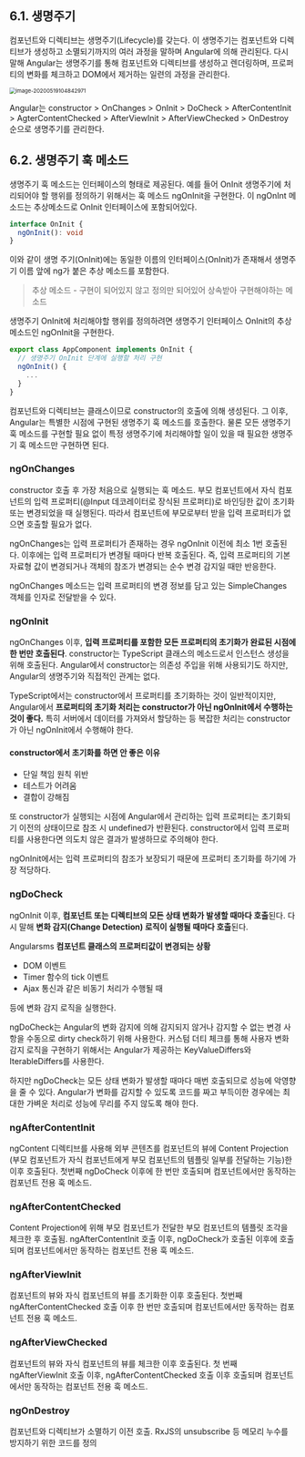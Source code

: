 ## 6.1. 생명주기

컴포넌트와 디렉티브는 생명주기(Lifecycle)를 갖는다. 이 생명주기는 컴포넌트와 디렉티브가 생성하고 소멸되기까지의 여러 과정을 말하며 Angular에 의해 관리된다. 다시 말해 Angular는 생명주기를 통해 컴포넌트와 디렉티브를 생성하고 렌더링하며, 프로퍼티의 변화를 체크하고 DOM에서 제거하는 일련의 과정을 관리한다.

<img src="/Users/subin/Library/Application Support/typora-user-images/image-20200519104842971.png" alt="image-20200519104842971" style="zoom:67%;" />

Angular는 constructor > OnChanges > OnInit > DoCheck > AfterContentInit > AgterContentChecked > AfterViewInit > AfterViewChecked > OnDestroy 순으로 생명주기를 관리한다.

## 6.2. 생명주기 훅 메소드

생명주기 훅 메소드는 인터페이스의 형태로 제공된다. 예를 들어 OnInit 생명주기에 처리되어야 할 행위를 정의하기 위해서는 훅 메소드 ngOnInit을 구현한다. 이 ngOnInt 메소드는 추상메소드로 OnInit 인터페이스에 포함되어있다.

```typescript
interface OnInit {
  ngOnInit(): void
}
```

이와 같이 생명 주기(OnInit)에는 동일한 이름의 인터페이스(OnInit)가 존재해서 생명주기 이름 앞에 ng가 붙은 추상 메소드를 포함한다.

> 추상 메소드 - 구현이 되어있지 않고 정의만 되어있어 상속받아 구현해야하는 메소드

생명주기 OnInit에 처리해야할 행위를 정의하려면 생명주기 인터페이스 OnInit의 추상 메소드인 ngOnInit을 구현한다.

```typescript
export class AppComponent implements OnInit {
  // 생명주기 OnInit 단계에 실행할 처리 구현
  ngOnInit() {
    ...
  }
}
```

컴포넌트와 디렉티브는 클래스이므로 constructor의 호출에 의해 생성된다. 그 이후, Angular는 특별한 시점에 구현된 생명주기 훅 메소드를 호출한다. 물론 모든 생명주기 훅 메소드를 구현할 필요 없이 특정 생명주기에 처리해야할 일이 있을 때 필요한 생명주기 훅 메소드만 구현하면 된다.

### ngOnChanges

constructor 호출 후 가장 처음으로 실행되는 훅 메소드. 부모 컴포넌트에서 자식 컴포넌트의 입력 프로퍼티(@Input 데코레이터로 장식된 프로퍼티)로 바인딩한 값이 초기화 또는 변경되었을 때 실행된다. 따라서 컴포넌트에 부모로부터 받을 입력 프로퍼티가 없으면 호출할 필요가 없다.

ngOnChanges는 입력 프로퍼티가 존재하는 경우 ngOnInit 이전에 최소 1번 호출된다. 이후에는 입력 프로퍼티가 변경될 때마다 반복 호출된다. 즉, 입력 프로퍼티의 기본 자료형 값이 변경되거나 객체의 참조가 변경되는 순수 변경 감지일 때만 반응한다.

ngOnChanges 메소드는 입력 프로퍼티의 변경 정보를 담고 있는 SimpleChanges 객체를 인자로 전달받을 수 있다. 

### ngOnInit

ngOnChanges 이후, **입력 프로퍼티를 포함한 모든 프로퍼티의 초기화가 완료된 시점에 한 번만 호출된다**. constructor는 TypeScript 클래스의 메소드로서 인스턴스 생성을 위해 호출된다. Angular에서 constructor는 의존성 주입을 위해 사용되기도 하지만, Angular의 생명주기와 직접적인 관계는 없다.

TypeScript에서는 constructor에서 프로퍼티를 초기화하는 것이 일반적이지만, Angular에서 **프로퍼티의 초기화 처리는 constructor가 아닌 ngOnInit에서 수행하는 것이 좋다.**  특히 서버에서 데이터를 가져와서 할당하는 등 복잡한 처리는 constructor가 아닌 ngOnInit에서 수행해야 한다.

#### constructor에서 초기화를 하면 안 좋은 이유

- 단일 책임 원칙 위반
- 테스트가 어려움
- 결합이 강해짐

또 constructor가 실행되는 시점에 Angular에서 관리하는 입력 프로퍼티는 초기화되기 이전의 상태이므로 참조 시 undefined가 반환된다. constructor에서 입력 프로퍼티를 사용한다면 의도치 않은 결과가 발생하므로 주의해야 한다.

ngOnInit에서는 입력 프로퍼티의 참조가 보장되기 때문에 프로퍼티 초기화를 하기에 가장 적당하다.

### ngDoCheck

ngOnInit 이후, **컴포넌트 또는 디렉티브의 모든 상태 변화가 발생할 때마다 호출**된다. 다시 말해 **변화 감지(Change Detection) 로직이 실행될 때마다 호출**된다. 

Angularsms **컴포넌트 클래스의 프로퍼티값이 변경되는 상황**

- DOM 이벤트
- Timer 함수의 tick 이벤트
- Ajax 통신과 같은 비동기 처리가 수행될 때

등에 변화 감지 로직을 실행한다.

ngDoCheck는 Angular의 변화 감지에 의해 감지되지 않거나 감지할 수 없는 변경 사항을 수동으로 dirty check하기 위해 사용한다. 커스텀 더티 체크를 통해 사용자 변화 감지 로직을 구현하기 위해서는 Angular가 제공하는 KeyValueDiffers와 IterableDiffers를 사용한다. 

하지만 ngDoCheck는 모든 상태 변화가 발생할 때마다 매번 호출되므로 성능에 악영향을 줄 수 있다. Angular가 변화를 감지할 수 있도록 코드를 짜고 부득이한 경우에는 최대한 가벼운 처리로 성능에 무리를 주지 않도록 해야 한다.

### ngAfterContentInit

ngContent 디렉티브를 사용해 외부 콘텐츠를 컴포넌트의 뷰에 Content Projection (부모 컴포넌트가 자식 컴포넌트에게 부모 컴포넌트의 템플릿 일부를 전달하는 기능)한 이후 호출된다. 첫번째 ngDoCheck 이후에 한 번만 호출되며 컴포넌트에서만 동작하는 컴포넌트 전용 훅 메소드.

### ngAfterContentChecked

Content Projection에 위해 부모 컴포넌트가 전달한 부모 컴포넌트의 템플릿 조각을 체크한 후 호출됨. ngAfterContentInit 호출 이후, ngDoCheck가 호출된 이후에 호출되며 컴포넌트에서만 동작하는 컴포넌트 전용 훅 메소드.

### ngAfterViewInit

컴포넌트의 뷰와 자식 컴포넌트의 뷰를 초기화한 이후 호출된다. 첫번째 ngAfterContentChecked 호출 이후 한 번만 호출되며 컴포넌트에서만 동작하는 컴포넌트 전용 훅 메소드.

### ngAfterViewChecked

컴포넌트의 뷰와 자식 컴포넌트의 뷰를 체크한 이후 호출된다. 첫 번째 ngAfterViewInit 호출 이후, ngAfterContentChecked 호출 이후 호출되며 컴포넌트에서만 동작하는 컴포넌트 전용 훅 메소드.

### ngOnDestroy

컴포넌트와 디렉티브가 소멸하기 이전 호출. RxJS의 unsubscribe 등 메모리 누수를 방지하기 위한 코드를 정의

